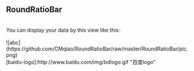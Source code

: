 <h2>RoundRatioBar</h2><br/>
     You can display your data by this view like this:<br/><br/>
      ![abc](https://github.com/CMqiao/RoundRatioBar/raw/master/RoundRatioBar/pic.png)<br/>
      [baidu-logo]:http://www.baidu.com/img/bdlogo.gif "百度logo"
     
